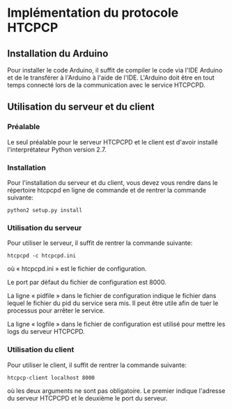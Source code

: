 Implémentation du protocole HTCPCP
==================================

Installation du Arduino
-----------------------
Pour installer le code Arduino, il suffit de compiler le code via l'IDE Arduino
et de le transférer à l'Arduino à l'aide de l'IDE. L'Arduino doit être en tout
temps connecté lors de la communication avec le service HTCPCPD.

Utilisation du serveur et du client
------------------------------------

### Préalable ###

Le seul préalable pour le serveur HTCPCPD et le client est d'avoir installé
l'interprétateur Python version 2.7.

### Installation ###

Pour l'installation du serveur et du client, vous devez vous rendre dans le 
répertoire htcpcpd en ligne de commande et de rentrer la commande suivante:

	python2 setup.py install

### Utilisation du serveur ###

Pour utiliser le serveur, il suffit de rentrer la commande suivante:
	
	htcpcpd -c htcpcpd.ini

où « htcpcpd.ini » est le fichier de configuration.

Le port par défaut du fichier de configuration est 8000.

La ligne « pidfile » dans le fichier de configuration indique le fichier dans 
lequel le fichier du pid du service sera mis. Il peut être utile afin de tuer
le processus pour arrêter le service.

La ligne « logfile » dans le fichier de configuration est utilisé pour mettre 
les logs du serveur HTCPCPD.

### Utilisation du client ###

Pour utiliser le client, il suffit de rentrer la commande suivante:

	htcpcp-client localhost 8000

où les deux arguments ne sont pas obligatoire. Le premier indique l'adresse du
serveur HTCPCPD et le deuxième le port du serveur.

